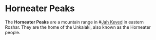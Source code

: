 # Horneater Peaks

The **Horneater Peaks** are a mountain range in #[Jah Keved](locations/jah-keved) in eastern Roshar. They are the home of the Unkalaki, also known as the Horneater people.
